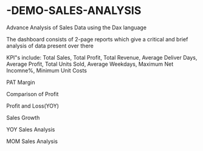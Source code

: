 # -DEMO-SALES-ANALYSIS
Advance Analysis of Sales Data using the Dax language

The dashboard consists of 2-page reports which give a critical and brief analysis of data present over there

KPI"s include:
Total Sales, Total Profit, Total Revenue, Average Deliver Days, Average Profit, Total Units Sold, Average Weekdays, Maximum Net Incomne%, Minimum Unit Costs

PAT Margin

Comparison of Profit 

Profit and Loss(YOY)

Sales Growth 

YOY Sales Analysis

MOM Sales Analysis
